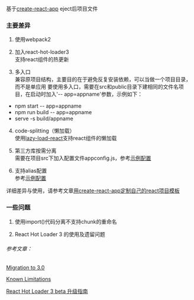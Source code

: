 基于[create-react-app](https://github.com/facebookincubator/create-react-app) eject后项目文件

### 主要差异

1. 使用webpack2  

2. 加入react-hot-loader3  
支持react组件的热更新

3. 多入口  
兼容原项目结构，主要目的在于避免反复安装依赖，可以当做一个项目目录，而不是单应用
要使用多入口，需要在src和public目录下建相同的文件名项目，在启动时加入'-- app=appname'参数，示例如下：
  * npm start -- app=appname
  * npm run build -- app=appname
  * serve -s build/appname

4. code-splitting（懒加载）  
使用[lazy-load-react](https://github.com/JoV5/lazy-load-react)支持react组件的懒加载

5. 第三方库按需分离  
需要在项目src下加入配置文件appconfig.js，参考[示例配置](https://github.com/JoV5/react-starter/blob/master/src/react-router/appconfig.js)

6. 支持alias配置  
参考[示例配置](https://github.com/JoV5/react-starter/blob/master/src/react-router/appconfig.js)

详细差异与使用，请参考文章[用create-react-app定制自己的react项目模板](https://github.com/JoV5/blog/blob/master/%E5%89%8D%E7%AB%AF/React/%E7%94%A8create-react-app%E5%AE%9A%E5%88%B6%E8%87%AA%E5%B7%B1%E7%9A%84react%E9%A1%B9%E7%9B%AE%E6%A8%A1%E6%9D%BF.md)


### 一些问题

1. 使用import()代码分离不支持chunk的重命名

2. React Hot Loader 3 的使用及遗留问题

###### 参考文章：

[Migration to 3.0](https://github.com/gaearon/react-hot-loader/tree/next/docs)

[Known Limitations](https://github.com/gaearon/react-hot-loader/blob/next/docs/Known%20Limitations.md)

[React Hot Loader 3 beta 升级指南](https://sebastianblade.com/react-hot-loader-3-beta-upgrade-guide)